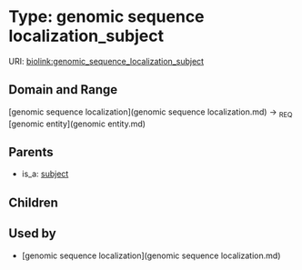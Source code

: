 
# Type: genomic sequence localization_subject




URI: [biolink:genomic_sequence_localization_subject](https://w3id.org/biolink/vocab/genomic_sequence_localization_subject)


## Domain and Range

[genomic sequence localization](genomic sequence localization.md) ->  <sub>REQ</sub> [genomic entity](genomic entity.md)

## Parents

 *  is_a: [subject](subject.md)

## Children


## Used by

 * [genomic sequence localization](genomic sequence localization.md)
